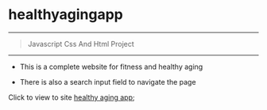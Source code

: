 # healthyagingapp
---
> Javascript Css And Html Project
___
* This is a complete website for fitness and healthy aging

* There is also a search input field to navigate the page

Click to view to site [healthy aging app](https://healthyaging.netlify.com);
 

